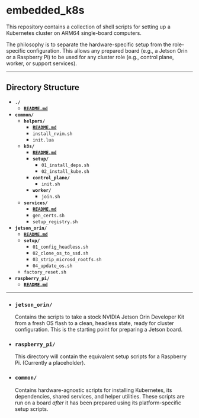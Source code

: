 # embedded_k8s

This repository contains a collection of shell scripts for setting up a Kubernetes cluster on ARM64 single-board computers.

The philosophy is to separate the hardware-specific setup from the role-specific configuration. This allows any prepared board (e.g., a Jetson Orin or a Raspberry Pi) to be used for any cluster role (e.g., control plane, worker, or support services).

---

## Directory Structure

- **`./`**
  - **[`README.md`](./README.md)**
- **`common/`**
  - **`helpers/`**
    - **[`README.md`](./common/helpers/README.md)**
    - `install_nvim.sh`
    - `init.lua`
  - **`k8s/`**
    - **[`README.md`](./common/k8s/README.md)**
    - **`setup/`**
      - `01_install_deps.sh`
      - `02_install_kube.sh`
    - **`control_plane/`**
      - `init.sh`
    - **`worker/`**
      - `join.sh`
  - **`services/`**
    - **[`README.md`](./common/services/README.md)**
    - `gen_certs.sh`
    - `setup_registry.sh`
- **`jetson_orin/`**
  - **[`README.md`](./jetson_orin/README.md)**
  - **`setup/`**
    - `01_config_headless.sh`
    - `02_clone_os_to_ssd.sh`
    - `03_strip_microsd_rootfs.sh`
    - `04_update_os.sh`
  - `factory_reset.sh`
- **`raspberry_pi/`**
  - **[`README.md`](./raspberry_pi/README.md)**

---

* ### `jetson_orin/`
    Contains the scripts to take a stock NVIDIA Jetson Orin Developer Kit from a fresh OS flash to a clean, headless state, ready for cluster configuration. This is the starting point for preparing a Jetson board.

* ### `raspberry_pi/`
    This directory will contain the equivalent setup scripts for a Raspberry Pi. (Currently a placeholder).

* ### `common/`
    Contains hardware-agnostic scripts for installing Kubernetes, its dependencies, shared services, and helper utilities. These scripts are run on a board *after* it has been prepared using its platform-specific setup scripts.
